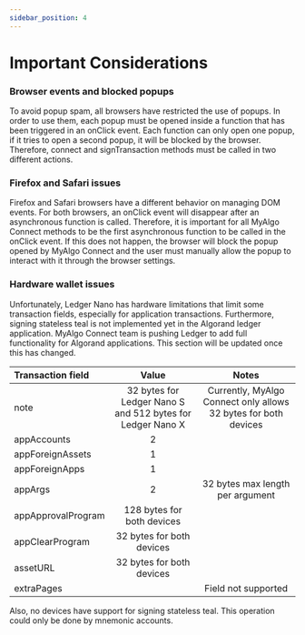 ```yaml
---
sidebar_position: 4
---
```


# Important Considerations

### Browser events and blocked popups

To avoid popup spam, all browsers have restricted the use of popups. In order to use them, each popup must be opened inside a function that has been triggered in an onClick event. Each function can only open one popup, if it tries to open a second popup, it will be blocked by the browser. Therefore, connect and signTransaction methods must be called in two different actions.

### Firefox and Safari issues

Firefox and Safari browsers have a different behavior on managing DOM events. For both browsers, an onClick event will disappear after an asynchronous function is called. Therefore, it is important for all MyAlgo Connect methods to be the first asynchronous function to be called in the onClick event. If this does not happen, the browser will block the popup opened by MyAlgo Connect and the user must manually allow the popup to interact with it through the browser settings.

### Hardware wallet issues

Unfortunately, Ledger Nano has hardware limitations that limit some transaction fields, especially for application transactions. Furthermore, signing stateless teal is not implemented yet in the Algorand ledger application. MyAlgo Connect team is pushing Ledger to add full functionality for Algorand applications. This section will be updated once this has changed.

| Transaction field | Value         | Notes         |
| :---              |    :----:     |    :----: |
| note             |   32 bytes for Ledger Nano S and 512 bytes for Ledger Nano X    | Currently, MyAlgo Connect only allows 32 bytes for both devices |
| appAccounts      |    2     |      |
| appForeignAssets |    1     |      |
| appForeignApps   |    1     |      |
| appArgs          |    2     |   32 bytes max length per argument   |
| appApprovalProgram | 128 bytes for both devices |
| appClearProgram | 32 bytes for both devices |
| assetURL         |    32 bytes for both devices |
| extraPages    |   | Field not supported  |

Also, no devices have support for signing stateless teal. This operation could only be done by mnemonic accounts.
